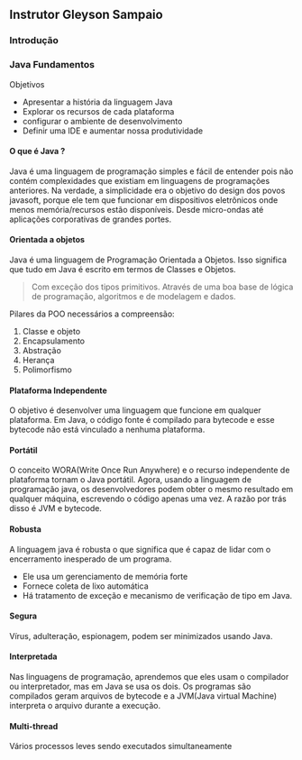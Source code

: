 ## Instrutor Gleyson Sampaio

### Introdução
### Java Fundamentos
Objetivos 
 - Apresentar a história da linguagem Java
 - Explorar os recursos de cada plataforma
 - configurar o ambiente de desenvolvimento
 - Definir uma IDE e aumentar nossa produtividade


#### O que é Java ?
Java é uma linguagem de programação simples e fácil de entender pois não contém complexidades que existiam em linguagens de programações anteriores. Na verdade, a simplicidade era o objetivo do design dos povos javasoft, porque ele tem que funcionar em dispositivos eletrônicos onde menos memória/recursos estão disponíveis. Desde micro-ondas até aplicações corporativas de grandes portes.

#### Orientada a objetos
Java é uma linguagem de Programação Orientada a Objetos. Isso significa que tudo em Java é escrito em termos de Classes e Objetos.
> Com exceção dos tipos primitivos. Através de uma boa base de lógica de programação, algoritmos e de modelagem e dados.

Pilares da POO necessários a compreensão:
1. Classe e objeto
2. Encapsulamento
3. Abstração
4. Herança
5. Polimorfismo

#### Plataforma Independente
O objetivo é desenvolver uma linguagem que funcione em qualquer plataforma. Em Java, o código fonte é compilado para bytecode e esse bytecode não está vinculado a nenhuma plataforma.

#### Portátil
O conceito WORA(Write Once Run Anywhere) e o recurso independente de plataforma tornam o Java portátil. Agora, usando a linguagem de programação java, os desenvolvedores podem obter o mesmo resultado em qualquer máquina, escrevendo o código apenas uma vez. A razão por trás disso é JVM e bytecode.

#### Robusta
A linguagem java é robusta o que significa que é capaz de lidar com o encerramento inesperado de um programa.

 - Ele usa um gerenciamento de memória forte
 - Fornece coleta de lixo automática
 - Há tratamento de exceção e mecanismo de verificação de tipo em Java.

#### Segura
Vírus, adulteração, espionagem, podem ser minimizados usando Java. 

#### Interpretada 
Nas linguagens de programação, aprendemos que eles usam o compilador ou interpretador, mas em Java se usa os dois. Os programas são compilados geram arquivos de bytecode e a JVM(Java virtual Machine) interpreta o arquivo durante a execução.


#### Multi-thread
Vários processos leves sendo executados simultaneamente 
